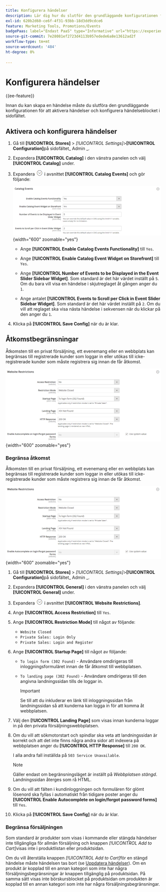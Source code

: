 ```yaml
---
title: Konfigurera händelser
description: Lär dig hur du slutför den grundläggande konfigurationen för att aktivera händelser och ställer in händelseblocket i butikens sidofält.
exl-id: 620b2d60-ce6f-4f31-93bb-18d3dd9cdce6
feature: Marketing Tools, Promotions/Events
badgePaas: label="Endast PaaS" type="Informative" url="https://experienceleague.adobe.com/en/docs/commerce/user-guides/product-solutions" tooltip="Gäller endast Adobe Commerce i molnprojekt (Adobe-hanterad PaaS-infrastruktur) och lokala projekt."
source-git-commit: 7e28081ef2723d4113b957edede6a8e13612ad2f
workflow-type: tm+mt
source-wordcount: '484'
ht-degree: 0%

---
```


# Konfigurera händelser

{{ee-feature}}

Innan du kan skapa en händelse måste du slutföra den grundläggande konfigurationen för att aktivera händelser och konfigurera händelseblocket i sidofältet.

## Aktivera och konfigurera händelser

1. Gå till **[!UICONTROL Stores]** > _[!UICONTROL Settings]_>**[!UICONTROL Configuration]**&#x200B;på sidofältet_ Admin _.

1. Expandera **[!UICONTROL Catalog]** i den vänstra panelen och välj **[!UICONTROL Catalog]** under.

1. Expandera ![Expansionsväljaren](../assets/icon-display-expand.png) i avsnittet **[!UICONTROL Catalog Events]** och gör följande:

   ![Katalogkonfiguration - kataloghändelser](../configuration-reference/catalog/assets/catalog-events.png){width="600" zoomable="yes"}

   - Ange **[!UICONTROL Enable Catalog Events Functionality]** till `Yes`.

   - Ange **[!UICONTROL Enable Catalog Event Widget on Storefront]** till `Yes`.

   - Ange **[!UICONTROL Number of Events to be Displayed in the Event Slider Sidebar Widget]**. Som standard är det här värdet inställt på `5`. Om du bara vill visa en händelse i skjutreglaget åt gången anger du `1`.

   - Ange antalet **[!UICONTROL Events to Scroll per Click in Event Slider Sidebar Widget]**. Som standard är det här värdet inställt på `2`. Om du vill att reglaget ska visa nästa händelse i sekvensen när du klickar på den anger du `1`.

1. Klicka på **[!UICONTROL Save Config]** när du är klar.

## Åtkomstbegränsningar

Åtkomsten till en privat försäljning, ett evenemang eller en webbplats kan begränsas till registrerade kunder som loggar in eller utökas till icke-registrerade kunder som måste registrera sig innan de får åtkomst.

![Allmän konfiguration - webbplatsbegränsningar](../configuration-reference/general/assets/general-website-restrictions.png){width="600" zoomable="yes"}

### Begränsa åtkomst

Åtkomsten till en privat försäljning, ett evenemang eller en webbplats kan begränsas till registrerade kunder som loggar in eller utökas till icke-registrerade kunder som måste registrera sig innan de får åtkomst.

![Allmän konfiguration - webbplatsbegränsningar](../configuration-reference/general/assets/general-website-restrictions.png){width="600" zoomable="yes"}

1. Gå till **[!UICONTROL Stores]** > _[!UICONTROL Settings]_>**[!UICONTROL Configuration]**&#x200B;på sidofältet_ Admin _.

1. Expandera **[!UICONTROL General]** i den vänstra panelen och välj **[!UICONTROL General]** under.

1. Expandera ![Expansionsväljaren](../assets/icon-display-expand.png) i avsnittet **[!UICONTROL Website Restrictions]**.

1. Ange **[!UICONTROL Access Restriction]** till `Yes`.

1. Ange **[!UICONTROL Restriction Mode]** till något av följande:

   - `Website Closed`
   - `Private Sales: Login Only`
   - `Private Sales: Login and Register`

1. Ange **[!UICONTROL Startup Page]** till något av följande:

   - `To login form (302 Found)` - Användare omdirigeras till inloggningsformuläret innan de får åtkomst till webbplatsen.

   - `To landing page (302 Found)` - Användare omdirigeras till den angivna landningssidan tills de loggar in.

     >[!IMPORTANT]
     >
     >Se till att du inkluderar en länk till inloggningssidan från landningssidan så att kunderna kan logga in för att komma åt webbplatsen.

1. Välj den **[!UICONTROL Landing Page]** som visas innan kunderna loggar in på den privata försäljningswebbplatsen.

1. Om du vill att sökmotorstart och spindlar ska veta att landningssidan är korrekt och att det inte finns några andra sidor att indexera på webbplatsen anger du **[!UICONTROL HTTP Response]** till `200 OK`.

   I alla andra fall inställda på `503 Service Unavailable`.

   >[!NOTE]
   >
   >Gäller endast om begränsningsläget är inställt på _Webbplatsen stängd_. Landningssidan återges som rå HTML.

1. Om du vill att fälten i kundinloggningen och formulären för glömt lösenord ska fyllas i automatiskt från tidigare poster anger du **[!UICONTROL Enable Autocomplete on login/forgot password forms]** till `Yes`.

1. Klicka på **[!UICONTROL Save Config]** när du är klar.

### Begränsa försäljningen

Som standard är produkter som visas i kommande eller stängda händelser inte tillgängliga för allmän försäljning och knappen _[!UICONTROL Add to Cart]_&#x200B;visas inte i produktlistan eller produktsidan.

Om du vill återställa knappen _[!UICONTROL Add to Cart]_&#x200B;för en stängd händelse måste händelsen tas bort (se [Uppdatera händelser](event-create.md#update-events)). Om en produkt är kopplad till en annan kategori som inte har några försäljningsbegränsningar är knappen tillgänglig på produktsidan. På samma sätt visas inte börskursblocket på produktsidan om produkten är kopplad till en annan kategori som inte har några försäljningsbegränsningar.

